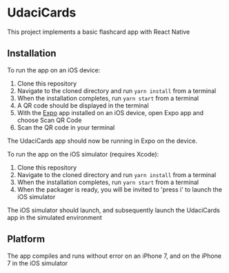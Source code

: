 # UdaciCards

This project implements a basic flashcard app with React Native

## Installation

To run the app on an iOS device:

1. Clone this repository
2. Navigate to the cloned directory and run `yarn install` from a terminal
3. When the installation completes, run `yarn start` from a terminal
4. A QR code should be displayed in the terminal
5. With the [Expo](https://itunes.apple.com/us/app/expo-client/id982107779?mt=8)
app installed on an iOS device, open Expo app and choose Scan QR Code
6. Scan the QR code in your terminal

The UdaciCards app should now be running in Expo on the device.

To run the app on the iOS simulator (requires Xcode):

1. Clone this repository
2. Navigate to the cloned directory and run `yarn install` from a terminal
3. When the installation completes, run `yarn start` from a terminal
4. When the packager is ready, you will be invited to 'press i' to launch
the iOS simulator

The iOS simulator should launch, and subsequently launch the UdaciCards
app in the simulated environment

## Platform

The app compiles and runs without error on an iPhone 7, and on the iPhone 7
in the iOS simulator
